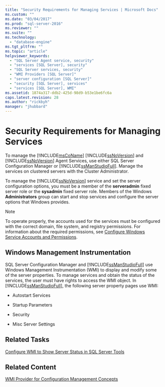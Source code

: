 ```yaml
---
title: "Security Requirements for Managing Services | Microsoft Docs"
ms.custom: ""
ms.date: "03/04/2017"
ms.prod: "sql-server-2016"
ms.reviewer: ""
ms.suite: ""
ms.technology: 
  - "database-engine"
ms.tgt_pltfrm: ""
ms.topic: "article"
helpviewer_keywords: 
  - "SQL Server Agent service, security"
  - "services [SQL Server], security"
  - "SQL Server services, security"
  - "WMI Providers [SQL Server]"
  - "server configuration [SQL Server]"
  - "security [SQL Server], services"
  - "services [SQL Server], WMI"
ms.assetid: 1874a317-ddb2-425d-98d9-b53e1be6fc6a
caps.latest.revision: 28
ms.author: "rickbyh"
manager: "jhubbard"
---
```

# Security Requirements for Managing Services
  To manage the [!INCLUDE[msCoName](../../../advanced-analytics/r-services/tutorials/includes/msconame-md.md)] [!INCLUDE[ssNoVersion](../../../advanced-analytics/r-services/includes/ssnoversion-md.md)] and [!INCLUDE[ssNoVersion](../../../advanced-analytics/r-services/includes/ssnoversion-md.md)] Agent Services, use either SQL Server Configuration Manager or [!INCLUDE[ssManStudioFull](../../../advanced-analytics/r-services/includes/ssmanstudiofull-md.md)]. Manage the services on clustered servers with the Cluster Administrator.  
  
 To manage the [!INCLUDE[ssNoVersion](../../../advanced-analytics/r-services/includes/ssnoversion-md.md)] service and set the server configuration options, you must be a member of the **serveradmin** fixed server role or the **sysadmin** fixed server role. Members of the Windows **Administrators** group can start and stop services and configure the server options that Windows provides.  
  
> [!NOTE]  
>  To operate properly, the accounts used for the services must be configured with the correct domain, file system, and registry permissions. For information about the required permissions, see [Configure Windows Service Accounts and Permissions](../../../database-engine/configure/windows/configure-windows-service-accounts-and-permissions.md).  
  
## Windows Management Instrumentation  
 SQL Server Configuration Manager and [!INCLUDE[ssManStudioFull](../../../advanced-analytics/r-services/includes/ssmanstudiofull-md.md)] use Windows Management Instrumentation (WMI) to display and modify some of the server properties. To manage services and obtain the status of the services, the user must have rights to access the WMI object. In [!INCLUDE[ssManStudioFull](../../../advanced-analytics/r-services/includes/ssmanstudiofull-md.md)], the following server property pages use WMI:  
  
-   Autostart Services  
  
-   Startup Parameters  
  
-   Security  
  
-   Misc Server Settings  
  
## Related Tasks  
 [Configure WMI to Show Server Status in SQL Server Tools](../Topic/Configure%20WMI%20to%20Show%20Server%20Status%20in%20SQL%20Server%20Tools.md)  
  
## Related Content  
 [WMI Provider for Configuration Management Concepts](../Topic/WMI%20Provider%20for%20Configuration%20Management%20Concepts.md)  
  
  